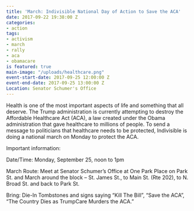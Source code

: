 ```yaml
---
title: 'March: Indivisible National Day of Action to Save the ACA'
date: 2017-09-22 19:38:00 Z
categories:
- action
tags:
- activism
- march
- rally
- aca
- obamacare
is featured: true
main-image: "/uploads/healthcare.png"
event-start-date: 2017-09-25 12:00:00 Z
event-end-date: 2017-09-25 13:00:00 Z
Location: Senator Schumer's Office
---
```


Health is one of the most important aspects of life and something that all deserve. The Trump administration is currently attempting to destroy the Affordable Healthcare Act (ACA), a law created under the Obama administration that gave healthcare to millions of people. To send a message to politicians that healthcare needs to be protected, Indivisible is doing a national march on Monday to protect the ACA.

Important information:

Date/Time: Monday, September 25, noon to 1pm

March Route: Meet at Senator Schumer’s Office at One Park Place on Park St. and March around the block – St. James St., to Main St. (Rte 202), to N. Broad St. and back to Park St.
 
Bring:  Die-In Tombstones and signs saying “Kill The Bill”, “Save the ACA”, “The Country Dies as TrumpCare Murders the ACA.”